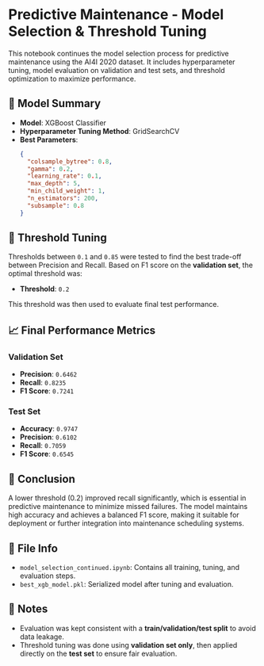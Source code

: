 
# Predictive Maintenance - Model Selection & Threshold Tuning

This notebook continues the model selection process for predictive maintenance using the AI4I 2020 dataset. It includes hyperparameter tuning, model evaluation on validation and test sets, and threshold optimization to maximize performance.

## 🔧 Model Summary

- **Model**: XGBoost Classifier
- **Hyperparameter Tuning Method**: GridSearchCV
- **Best Parameters**:
  ```json
  {
    "colsample_bytree": 0.8,
    "gamma": 0.2,
    "learning_rate": 0.1,
    "max_depth": 5,
    "min_child_weight": 1,
    "n_estimators": 200,
    "subsample": 0.8
  }
  ```

## 🧪 Threshold Tuning

Thresholds between `0.1` and `0.85` were tested to find the best trade-off between Precision and Recall. Based on F1 score on the **validation set**, the optimal threshold was:

- **Threshold**: `0.2`

This threshold was then used to evaluate final test performance.

## 📈 Final Performance Metrics

### Validation Set
- **Precision**: `0.6462`
- **Recall**: `0.8235`
- **F1 Score**: `0.7241`

### Test Set
- **Accuracy**: `0.9747`
- **Precision**: `0.6102`
- **Recall**: `0.7059`
- **F1 Score**: `0.6545`

## 🎯 Conclusion

A lower threshold (0.2) improved recall significantly, which is essential in predictive maintenance to minimize missed failures. The model maintains high accuracy and achieves a balanced F1 score, making it suitable for deployment or further integration into maintenance scheduling systems.

## 📁 File Info

- `model_selection_continued.ipynb`: Contains all training, tuning, and evaluation steps.
- `best_xgb_model.pkl`: Serialized model after tuning and evaluation.

## 🧠 Notes

- Evaluation was kept consistent with a **train/validation/test split** to avoid data leakage.
- Threshold tuning was done using **validation set only**, then applied directly on the **test set** to ensure fair evaluation.
